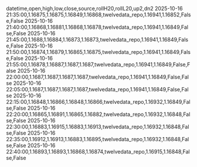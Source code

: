datetime,open,high,low,close,source,rollH20,rollL20,up2,dn2
2025-10-16 21:35:00,1.16875,1.16875,1.16849,1.16868,twelvedata_repo,1.16941,1.16852,False,False
2025-10-16 21:40:00,1.16868,1.16881,1.16868,1.16878,twelvedata_repo,1.16941,1.16849,False,False
2025-10-16 21:45:00,1.1688,1.16884,1.16873,1.16873,twelvedata_repo,1.16941,1.16849,False,False
2025-10-16 21:50:00,1.16874,1.16879,1.16865,1.16875,twelvedata_repo,1.16941,1.16849,False,False
2025-10-16 21:55:00,1.16878,1.16887,1.1687,1.1687,twelvedata_repo,1.16941,1.16849,False,False
2025-10-16 22:00:00,1.1687,1.1687,1.1687,1.1687,twelvedata_repo,1.16941,1.16849,False,False
2025-10-16 22:05:00,1.1687,1.1687,1.1687,1.1687,twelvedata_repo,1.16941,1.16849,False,False
2025-10-16 22:15:00,1.16848,1.16866,1.16848,1.16866,twelvedata_repo,1.16932,1.16849,False,False
2025-10-16 22:20:00,1.16865,1.16891,1.16865,1.16882,twelvedata_repo,1.16932,1.16848,False,False
2025-10-16 22:30:00,1.16883,1.16915,1.16883,1.16913,twelvedata_repo,1.16932,1.16848,False,False
2025-10-16 22:35:00,1.16912,1.16913,1.16883,1.16895,twelvedata_repo,1.16932,1.16848,False,False
2025-10-16 22:40:00,1.16893,1.16893,1.16868,1.16874,twelvedata_repo,1.16915,1.16848,False,False
